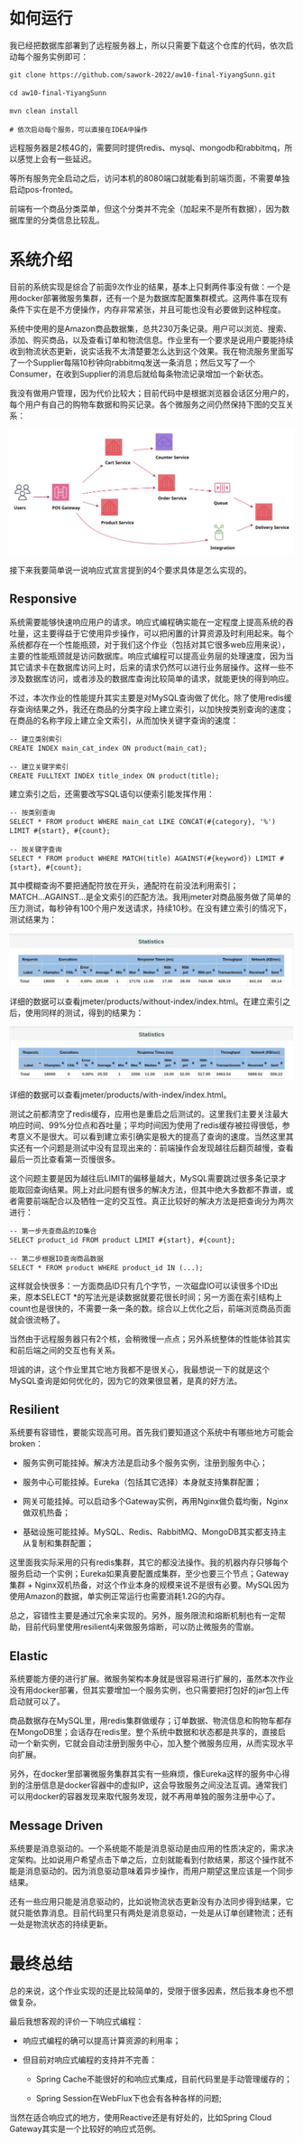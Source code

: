 # 如何运行

我已经把数据库部署到了远程服务器上，所以只需要下载这个仓库的代码，依次启动每个服务实例即可：

```shell
git clone https://github.com/sawork-2022/aw10-final-YiyangSunn.git

cd aw10-final-YiyangSunn

mvn clean install

# 依次启动每个服务，可以直接在IDEA中操作
```

远程服务器是2核4G的，需要同时提供redis、mysql、mongodb和rabbitmq，所以感觉上会有一些延迟。

等所有服务完全启动之后，访问本机的8080端口就能看到前端页面，不需要单独启动pos-fronted。

前端有一个商品分类菜单，但这个分类并不完全（加起来不是所有数据），因为数据库里的分类信息比较乱。

# 系统介绍

目前的系统实现是综合了前面9次作业的结果，基本上只剩两件事没有做：一个是用docker部署微服务集群，还有一个是为数据库配置集群模式。这两件事在现有条件下实在是不方便操作，内存非常紧张，并且可能也没有必要做到这种程度。

系统中使用的是Amazon商品数据集，总共230万条记录。用户可以浏览、搜索、添加、购买商品，以及查看订单和物流信息。作业里有一个要求是说用户要能持续收到物流状态更新，说实话我不太清楚要怎么达到这个效果。我在物流服务里面写了一个Supplier每隔10秒钟向rabbitmq发送一条消息；然后又写了一个Consumer，在收到Supplier的消息后就给每条物流记录增加一个新状态。

我没有做用户管理，因为代价比较大；目前代码中是根据浏览器会话区分用户的，每个用户有自己的购物车数据和购买记录。各个微服务之间仍然保持下图的交互关系：

![Micropos.svg](./Micropos.svg)

接下来我要简单说一说响应式宣言提到的4个要求具体是怎么实现的。

## Responsive

系统需要能够快速响应用户的请求。响应式编程确实能在一定程度上提高系统的吞吐量，这主要得益于它使用异步操作，可以把闲置的计算资源及时利用起来。每个系统都存在一个性能瓶颈，对于我们这个作业（包括对其它很多web应用来说），主要的性能瓶颈就是访问数据库。响应式编程可以提高业务层的处理速度，因为当其它请求卡在数据库访问上时，后来的请求仍然可以进行业务层操作。这样一些不涉及数据库访问，或者涉及的数据库查询比较简单的请求，就能更快的得到响应。

不过，本次作业的性能提升其实主要是对MySQL查询做了优化。除了使用redis缓存查询结果之外，我还在商品的分类字段上建立索引，以加快按类别查询的速度；在商品的名称字段上建立全文索引，从而加快关键字查询的速度：

```mysql
-- 建立类别索引
CREATE INDEX main_cat_index ON product(main_cat);

-- 建立关键字索引
CREATE FULLTEXT INDEX title_index ON product(title);
```

建立索引之后，还需要改写SQL语句以便索引能发挥作用：

```mysql
-- 按类别查询
SELECT * FROM product WHERE main_cat LIKE CONCAT(#{category}, '%') LIMIT #{start}, #{count};

-- 按关键字查询
SELECT * FROM product WHERE MATCH(title) AGAINST(#{keyword}) LIMIT #{start}, #{count};
```

其中模糊查询不要把通配符放在开头，通配符在前没法利用索引；MATCH...AGAINST...是全文索引的匹配方法。我用jmeter对商品服务做了简单的压力测试，每秒钟有100个用户发送请求，持续10秒。在没有建立索引的情况下，测试结果为：

![without-index.png](./without-index.png)

详细的数据可以查看jmeter/products/without-index/index.html。在建立索引之后，使用同样的测试，得到的结果为：

![with-index.png](./with-index.png)

详细的数据可以查看jmeter/products/with-index/index.html。

测试之前都清空了redis缓存，应用也是重启之后测试的。这里我们主要关注最大响应时间、99%分位点和吞吐量；平均时间因为使用了redis缓存被拉得很低，参考意义不是很大。可以看到建立索引确实是极大的提高了查询的速度。当然这里其实还有一个问题是测试中没有显现出来的：前端操作会发现越往后翻页越慢，查看最后一页比查看第一页慢很多。

这个问题主要是因为越往后LIMIT的偏移量越大，MySQL需要跳过很多条记录才能取回查询结果。网上对此问题有很多的解决方法，但其中绝大多数都不靠谱，或者需要前端配合以及牺牲一定的交互性。真正比较好的解决方法是把查询分为两次进行：

```mysql
-- 第一步先查商品的ID集合
SELECT product_id FROM product LIMIT #{start}, #{count};

-- 第二步根据ID查询商品数据
SELECT * FROM product WHERE product_id IN (...);
```

这样就会快很多：一方面商品ID只有几个字节，一次磁盘IO可以读很多个ID出来，原本SELECT *的写法光是读数据就要花很长时间；另一方面在索引结构上count也是很快的，不需要一条一条的数。综合以上优化之后，前端浏览商品页面就会很流畅了。

当然由于远程服务器只有2个核，会稍微慢一点点；另外系统整体的性能体验其实和前后端之间的交互也有关系。

坦诚的讲，这个作业里其它地方我都不是很关心，我最想说一下的就是这个MySQL查询是如何优化的，因为它的效果很显著，是真的好方法。

## Resilient

系统要有容错性，要能实现高可用。首先我们要知道这个系统中有哪些地方可能会broken：

* 服务实例可能挂掉。解决方法是启动多个服务实例，注册到服务中心；

* 服务中心可能挂掉。Eureka（包括其它选择）本身就支持集群配置；

* 网关可能挂掉。可以启动多个Gateway实例，再用Nginx做负载均衡，Nginx做双机热备；

* 基础设施可能挂掉。MySQL、Redis、RabbitMQ、MongoDB其实都支持主从复制和集群配置；

这里面我实际采用的只有redis集群，其它的都没法操作。我的机器内存只够每个服务启动一个实例；Eureka如果真要配置成集群，至少也要三个节点；Gateway集群 + Nginx双机热备，对这个作业本身的规模来说不是很有必要。MySQL因为使用Amazon的数据，单实例正常运行也需要消耗1.2G的内存。

总之，容错性主要是通过冗余来实现的。另外，服务限流和熔断机制也有一定帮助，目前代码里使用resilient4j来做服务熔断，可以防止微服务的雪崩。

## Elastic

系统要能方便的进行扩展。微服务架构本身就是很容易进行扩展的，虽然本次作业没有用docker部署，但其实要增加一个服务实例，也只需要把打包好的jar包上传启动就可以了。

商品数据存在MySQL里，用redis集群做缓存；订单数据、物流信息和购物车都存在MongoDB里；会话存在redis里。整个系统中数据和状态都是共享的，直接启动一个新实例，它就会自动注册到服务中心，加入整个微服务应用，从而实现水平向扩展。

另外，在docker里部署微服务集群其实有一些麻烦，像Eureka这样的服务中心得到的注册信息是docker容器中的虚拟IP，这会导致服务之间没法互调。通常我们可以用docker的容器发现来取代服务发现，就不再用单独的服务注册中心了。

## Message Driven

系统要是消息驱动的。一个系统能不能是消息驱动是由应用的性质决定的，需求决定架构。比如说用户希望点击下单之后，立刻就能看到付款结果，那这个操作就不能是消息驱动的。因为消息驱动意味着异步操作，而用户期望这里应该是一个同步结果。

还有一些应用只能是消息驱动的，比如说物流状态更新没有办法同步得到结果，它就只能依靠消息。目前代码里只有两处是消息驱动，一处是从订单创建物流；还有一处是物流状态的持续更新。

# 最终总结

总的来说，这个作业实现的还是比较简单的，受限于很多因素，然后我本身也不想做复杂。

最后我想客观的评价一下响应式编程：

* 响应式编程的确可以提高计算资源的利用率；

* 但目前对响应式编程的支持并不完善：

    * Spring Cache不能很好的和响应式集成，目前代码里是手动管理缓存的；
    
    * Spring Session在WebFlux下也会有各种各样的问题;

当然在适合响应式的地方，使用Reactive还是有好处的，比如Spring Cloud Gateway其实是一个比较好的响应式范例。
